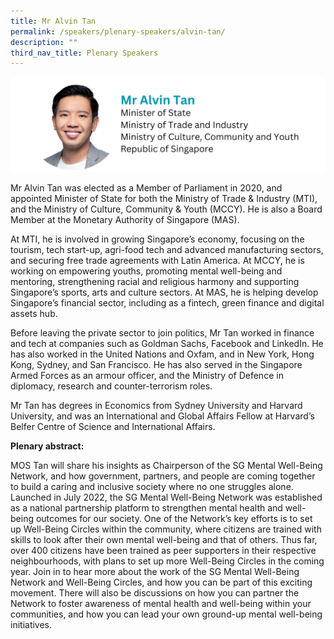 ```yaml
---
title: Mr Alvin Tan
permalink: /speakers/plenary-speakers/alvin-tan/
description: ""
third_nav_title: Plenary Speakers
---
```

<div style="display: flex; flex-wrap: wrap;">
  <div style="flex-basis: 100%; max-width: 100%;">
    <img alt="track speakers 1" src="/images/SpeakersPhoto/alvintan.png">
  </div>
</div>

Mr Alvin Tan was elected as a Member of Parliament in 2020, and appointed Minister of State for both the Ministry of Trade &amp; Industry (MTI), and the Ministry of Culture, Community &amp; Youth (MCCY). He is also a Board Member at the Monetary Authority of Singapore (MAS).

At MTI, he is involved in growing Singapore’s economy, focusing on the tourism, tech start-up, agri-food tech and advanced manufacturing sectors, and securing free trade agreements with Latin America. At MCCY, he is working on empowering youths, promoting mental well-being and mentoring, strengthening racial and religious harmony and supporting Singapore’s sports, arts and culture sectors. At MAS, he is helping develop Singapore’s financial sector, including as a fintech, green finance and digital assets hub.

Before leaving the private sector to join politics, Mr Tan worked in finance and tech at companies such as Goldman Sachs, Facebook and LinkedIn. He has also worked in the United Nations and Oxfam, and in New York, Hong Kong, Sydney, and San Francisco. He has also served in the Singapore Armed Forces as an armour officer, and the Ministry of Defence in diplomacy, research and counter-terrorism roles.

Mr Tan has degrees in Economics from Sydney University and Harvard University, and was an International and Global Affairs Fellow at Harvard’s Belfer Centre of Science and International Affairs.


**Plenary abstract:**

MOS Tan will share his insights as Chairperson of the SG Mental Well-Being Network, and how government, partners, and people are coming together to build a caring and inclusive society where no one struggles alone. 
Launched in July 2022, the SG Mental Well-Being Network was established as a national partnership platform to strengthen mental health and well-being outcomes for our society. One of the Network’s key efforts is to set up Well-Being Circles within the community, where citizens are trained with skills to look after their own mental well-being and that of others. Thus far, over 400 citizens have been trained as peer supporters in their respective neighbourhoods, with plans to set up more Well-Being Circles in the coming year.
Join in to hear more about the work of the SG Mental Well-Being Network and Well-Being Circles, and how you can be part of this exciting movement. There will also be discussions on how you can partner the Network to foster awareness of mental health and well-being within your communities, and how you can lead your own ground-up mental well-being initiatives.